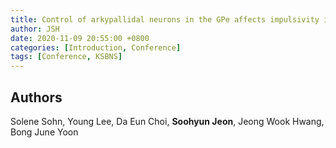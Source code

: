 ```yaml
---
title: Control of arkypallidal neurons in the GPe affects impulsivity in mice
author: JSH
date: 2020-11-09 20:55:00 +0800
categories: [Introduction, Conference]
tags: [Conference, KSBNS]
---
```


## Authors
Solene Sohn, Young Lee, Da Eun Choi, **Soohyun Jeon**, Jeong Wook Hwang, Bong June Yoon
